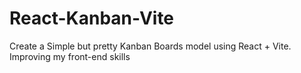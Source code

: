 # React-Kanban-Vite
Create a Simple but pretty  Kanban Boards model using React + Vite. Improving my front-end skills
